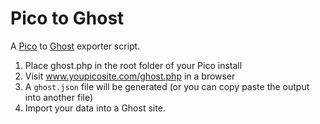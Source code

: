 Pico to Ghost
=============

A [Pico](http://pico.dev7studios.com) to [Ghost](https://ghost.org) exporter script.

1. Place ghost.php in the root folder of your Pico install
2. Visit www.youpicosite.com/ghost.php in a browser
3. A `ghost.json` file will be generated (or you can copy paste the output into another file)
4. Import your data into a Ghost site.